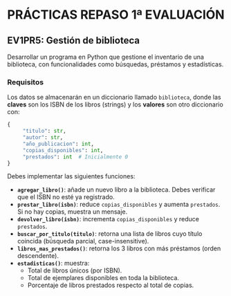 # PRÁCTICAS REPASO 1ª EVALUACIÓN

## EV1PR5: Gestión de biblioteca

Desarrollar un programa en Python que gestione el inventario de una biblioteca, con funcionalidades como búsquedas, préstamos y estadísticas.

### **Requisitos**

Los datos se almacenarán en un diccionario llamado `biblioteca`, donde las **claves** son los ISBN de los libros (strings) y los **valores** son otro diccionario con:
```python
{
     "titulo": str,
     "autor": str,
     "año_publicacion": int,
     "copias_disponibles": int,
     "prestados": int  # Inicialmente 0
}
```  

Debes implementar las siguientes funciones:

- **`agregar_libro()`**: añade un nuevo libro a la biblioteca. Debes verificar que el ISBN no esté ya registrado.
- **`prestar_libro(isbn)`**: reduce `copias_disponibles` y aumenta `prestados`. Si no hay copias, muestra un mensaje.
- **`devolver_libro(isbn)`**: incrementa `copias_disponibles` y reduce `prestados`.
- **`buscar_por_titulo(titulo)`**: retorna una lista de libros cuyo título coincida (búsqueda parcial, case-insensitive).
- **`libros_mas_prestados()`**: retorna los 3 libros con más préstamos (orden descendente).  
- **`estadisticas()`**: muestra:
  - Total de libros únicos (por ISBN).
  - Total de ejemplares disponibles en toda la biblioteca.
  - Porcentaje de libros prestados respecto al total de copias.
